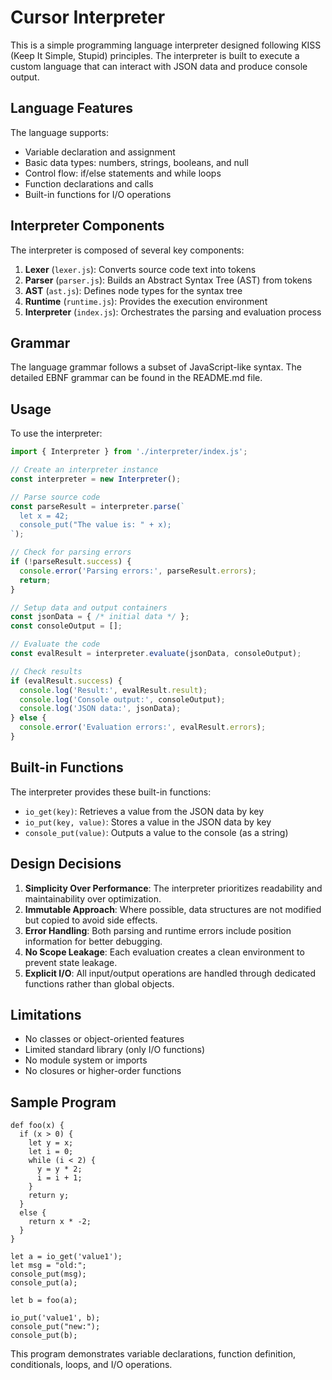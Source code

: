 # Cursor Interpreter

This is a simple programming language interpreter designed following KISS (Keep It Simple, Stupid) principles. The interpreter is built to execute a custom language that can interact with JSON data and produce console output.

## Language Features

The language supports:

- Variable declaration and assignment
- Basic data types: numbers, strings, booleans, and null
- Control flow: if/else statements and while loops
- Function declarations and calls
- Built-in functions for I/O operations

## Interpreter Components

The interpreter is composed of several key components:

1. **Lexer** (`lexer.js`): Converts source code text into tokens
2. **Parser** (`parser.js`): Builds an Abstract Syntax Tree (AST) from tokens
3. **AST** (`ast.js`): Defines node types for the syntax tree
4. **Runtime** (`runtime.js`): Provides the execution environment
5. **Interpreter** (`index.js`): Orchestrates the parsing and evaluation process

## Grammar

The language grammar follows a subset of JavaScript-like syntax. The detailed EBNF grammar can be found in the README.md file.

## Usage

To use the interpreter:

```javascript
import { Interpreter } from './interpreter/index.js';

// Create an interpreter instance
const interpreter = new Interpreter();

// Parse source code
const parseResult = interpreter.parse(`
  let x = 42;
  console_put("The value is: " + x);
`);

// Check for parsing errors
if (!parseResult.success) {
  console.error('Parsing errors:', parseResult.errors);
  return;
}

// Setup data and output containers
const jsonData = { /* initial data */ };
const consoleOutput = [];

// Evaluate the code
const evalResult = interpreter.evaluate(jsonData, consoleOutput);

// Check results
if (evalResult.success) {
  console.log('Result:', evalResult.result);
  console.log('Console output:', consoleOutput);
  console.log('JSON data:', jsonData);
} else {
  console.error('Evaluation errors:', evalResult.errors);
}
```

## Built-in Functions

The interpreter provides these built-in functions:

- `io_get(key)`: Retrieves a value from the JSON data by key
- `io_put(key, value)`: Stores a value in the JSON data by key
- `console_put(value)`: Outputs a value to the console (as a string)

## Design Decisions

1. **Simplicity Over Performance**: The interpreter prioritizes readability and maintainability over optimization.
2. **Immutable Approach**: Where possible, data structures are not modified but copied to avoid side effects.
3. **Error Handling**: Both parsing and runtime errors include position information for better debugging.
4. **No Scope Leakage**: Each evaluation creates a clean environment to prevent state leakage.
5. **Explicit I/O**: All input/output operations are handled through dedicated functions rather than global objects.

## Limitations

- No classes or object-oriented features
- Limited standard library (only I/O functions)
- No module system or imports
- No closures or higher-order functions

## Sample Program

```
def foo(x) {
  if (x > 0) {
    let y = x;
    let i = 0;
    while (i < 2) {
      y = y * 2;
      i = i + 1;
    }
    return y;
  }
  else {
    return x * -2;
  }
}

let a = io_get('value1');
let msg = "old:";
console_put(msg);
console_put(a);

let b = foo(a);

io_put('value1', b); 
console_put("new:");
console_put(b);
```

This program demonstrates variable declarations, function definition, conditionals, loops, and I/O operations. 